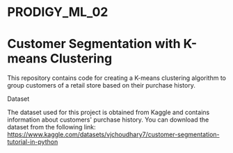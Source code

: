 # PRODIGY_ML_02
# Customer Segmentation with K-means Clustering
This repository contains code for creating a K-means clustering algorithm to group customers of a retail store based on their purchase history.


Dataset

The dataset used for this project is obtained from Kaggle and contains information about customers' purchase history. You can download the dataset from the following link:
https://www.kaggle.com/datasets/vjchoudhary7/customer-segmentation-tutorial-in-python
